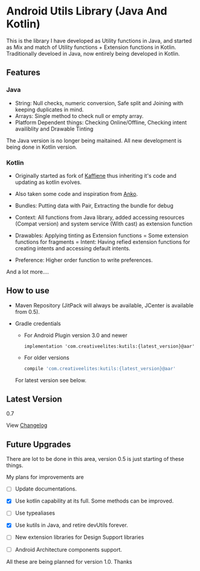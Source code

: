 # Android Utils Library (Java And Kotlin)
This is the library I have developed as Utility functions in Java, and started as Mix and match of Utility functions + Extension functions in Kotlin. Traditionally develoed in Java, now entirely being developed in Kotlin.

## Features
### Java 
- String: Null checks, numeric conversion, Safe split and Joining with keeping duplicates in mind.
- Arrays: Single method to check null or empty array.
- Platform Dependent things: Checking Online/Offline, Checking intent availiblity and Drawable Tinting 

The Java version is no longer being maitained. All new development is being done in Kotlin version.

### Kotlin
- Originally started as fork of [Kaffiene](https://github.com/ragunathjawahar/kaffeine) thus inheriting it's code and updating as kotlin evolves.
- Also taken some code and inspiration from [Anko](https://github.com/Kotlin/anko). 

    
- Bundles: Putting data with Pair, Extracting the bundle for debug
- Context: All functions from Java library, added accessing resources (Compat version) and system service (With cast) as extension function 
- Drawables: Applying tinting as Extension functions
= Some extension functions for fragments
= Intent: Having refied extension functions for creating intents and accessing default intents.
- Preference: Higher order function to write preferences.

And a lot more....

## How to use
- Maven Repository (JitPack will always be available, JCenter is available from 0.5).

- Gradle credentials 
    - For Android Plugin version 3.0 and newer
        ```goovy
        implementation 'com.creativeelites:kutils:{latest_version}@aar'
        ```
    - For older versions
        ```Groovy
        compile 'com.creativeelites:kutils:{latest_version}@aar'
        ```
    
    For latest version see below.
    
## Latest Version
0.7

View [Changelog](changelog.md)

## Future Upgrades 
There are lot to be done in this area, version 0.5 is just starting of these things.

My plans for improvements are
- [ ] Update documentations.
- [x] Use kotlin capability at its full. Some methods can be improved.
- [ ] Use typealiases
- [x] Use kutils in Java, and retire devUtils forever.
- [ ] New extension libraries for Design Support libraries
- [ ] Android Architecture components support.


All these are being planned for version 1.0. Thanks